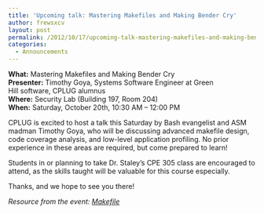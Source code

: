 ```yaml
---
title: 'Upcoming talk: Mastering Makefiles and Making Bender Cry'
author: frewsxcv
layout: post
permalink: /2012/10/17/upcoming-talk-mastering-makefiles-and-making-bender-cry/
categories:
  - Announcements
---
```

**What:** Mastering Makefiles and Making Bender Cry  
**Presenter:** Timothy Goya, Systems Software Engineer at Green Hill software, CPLUG alumnus  
**Where:** Security Lab (Building 197, Room 204)  
**When:** Saturday, October 20th, 10:30 AM &#8211; 12:00 PM

CPLUG is excited to host a talk this Saturday by Bash evangelist and ASM madman Timothy Goya, who will be discussing advanced makefile design, code coverage analysis, and low-level application profiling. No prior experience in these areas are required, but come prepared to learn!

Students in or planning to take Dr. Staley&#8217;s CPE 305 class are encouraged to attend, as the skills taught will be valuable for this course especially.

Thanks, and we hope to see you there!

*Resource from the event: [Makefile][1]*

 [1]: http://pastie.org/5091335